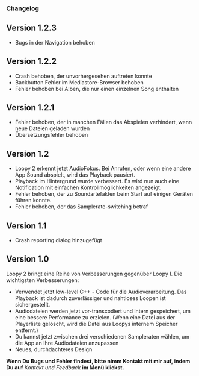 ### Changelog

## Version 1.2.3

* Bugs in der Navigation behoben

## Version 1.2.2

* Crash behoben, der unvorhergesehen auftreten konnte
* Backbutton Fehler im Mediastore-Browser behoben
* Fehler behoben bei Alben, die nur einen einzelnen Song enthalten

## Version 1.2.1

* Fehler behoben, der in manchen Fällen das Abspielen verhindert, wenn neue Dateien geladen wurden
* Übersetzungsfehler behoben

## Version 1.2

* Loopy 2 erkennt jetzt AudioFokus. Bei Anrufen, oder wenn eine andere App Sound abspielt, wird das Playback pausiert.
* Playback im Hintergrund wurde verbessert. Es wird nun auch eine Notification mit einfachen Kontrollmöglichkeiten angezeigt.
* Fehler behoben, der zu Soundartefakten beim Start auf einigen Geräten führen konnte.
* Fehler behoben, der das Samplerate-switching  betraf 

## Version 1.1

* Crash reporting dialog hinzugefügt

## Version 1.0

Loopy 2 bringt eine Reihe von Verbesserungen gegenüber Loopy I. Die wichtigsten Verbesserungen:

* Verwendet jetzt low-level C++ - Code für die Audioverarbeitung. Das Playback ist dadurch
  zuverlässiger und nahtloses Loopen ist sichergestellt.
* Audiodateien werden jetzt vor-transcodiert und intern gespeichert, um eine bessere Performance zu
  erzielen. (Wenn eine Datei aus der Playerliste gelöscht, wird die Datei aus Loopys internem
  Speicher entfernt.)
* Du kannst jetzt zwischen drei verschiedenen Sampleraten wählen, um die App an Ihre Audiodateien
  anzupassen
* Neues, durchdachteres Design

**Wenn Du Bugs und Fehler findest, bitte nimm Kontakt mit mir auf, indem Du auf** *Kontakt und
Feedback* **im Menü klickst.**


